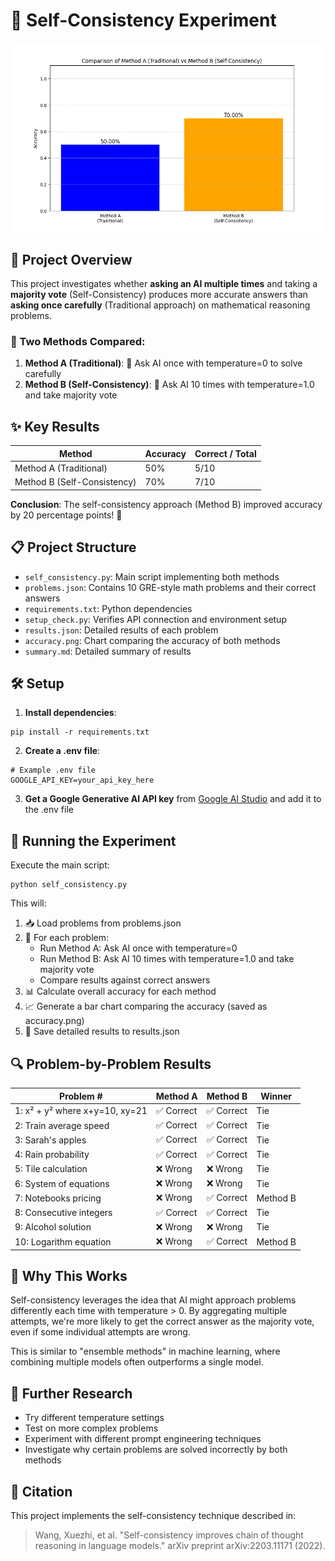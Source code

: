# 🧠 Self-Consistency Experiment

![Accuracy Comparison](accuracy.png)

## 🎯 Project Overview

This project investigates whether **asking an AI multiple times** and taking a **majority vote** (Self-Consistency) produces more accurate answers than **asking once carefully** (Traditional approach) on mathematical reasoning problems.

### 🔎 Two Methods Compared:
1. **Method A (Traditional)**: 🧮 Ask AI once with temperature=0 to solve carefully
2. **Method B (Self-Consistency)**: 🔄 Ask AI 10 times with temperature=1.0 and take majority vote

## ✨ Key Results

| Method | Accuracy | Correct / Total |
|--------|----------|----------------|
| Method A (Traditional) | 50% | 5/10 |
| Method B (Self-Consistency) | 70% | 7/10 |

**Conclusion**: The self-consistency approach (Method B) improved accuracy by 20 percentage points! 🚀

## 📋 Project Structure
- `self_consistency.py`: Main script implementing both methods
- `problems.json`: Contains 10 GRE-style math problems and their correct answers
- `requirements.txt`: Python dependencies
- `setup_check.py`: Verifies API connection and environment setup
- `results.json`: Detailed results of each problem
- `accuracy.png`: Chart comparing the accuracy of both methods
- `summary.md`: Detailed summary of results

## 🛠️ Setup

1. **Install dependencies**:
```
pip install -r requirements.txt
```

2. **Create a .env file**:
```
# Example .env file
GOOGLE_API_KEY=your_api_key_here
```

3. **Get a Google Generative AI API key** from [Google AI Studio](https://ai.google.dev/) and add it to the .env file

## 🚀 Running the Experiment

Execute the main script:
```
python self_consistency.py
```

This will:
1. 📥 Load problems from problems.json
2. 🧮 For each problem:
   - Run Method A: Ask AI once with temperature=0
   - Run Method B: Ask AI 10 times with temperature=1.0 and take majority vote
   - Compare results against correct answers
3. 📊 Calculate overall accuracy for each method
4. 📈 Generate a bar chart comparing the accuracy (saved as accuracy.png)
5. 💾 Save detailed results to results.json

## 🔍 Problem-by-Problem Results

| Problem # | Method A | Method B | Winner |
|-----------|----------|----------|--------|
| 1: x² + y² where x+y=10, xy=21 | ✅ Correct | ✅ Correct | Tie |
| 2: Train average speed | ✅ Correct | ✅ Correct | Tie |
| 3: Sarah's apples | ✅ Correct | ✅ Correct | Tie |
| 4: Rain probability | ✅ Correct | ✅ Correct | Tie |
| 5: Tile calculation | ❌ Wrong | ❌ Wrong | Tie |
| 6: System of equations | ❌ Wrong | ❌ Wrong | Tie |
| 7: Notebooks pricing | ❌ Wrong | ✅ Correct | Method B |
| 8: Consecutive integers | ✅ Correct | ✅ Correct | Tie |
| 9: Alcohol solution | ❌ Wrong | ❌ Wrong | Tie |
| 10: Logarithm equation | ❌ Wrong | ✅ Correct | Method B |

## 📝 Why This Works

Self-consistency leverages the idea that AI might approach problems differently each time with temperature > 0. By aggregating multiple attempts, we're more likely to get the correct answer as the majority vote, even if some individual attempts are wrong.

This is similar to "ensemble methods" in machine learning, where combining multiple models often outperforms a single model.

## 🔬 Further Research
- Try different temperature settings
- Test on more complex problems
- Experiment with different prompt engineering techniques
- Investigate why certain problems are solved incorrectly by both methods

## 📜 Citation

This project implements the self-consistency technique described in:
> Wang, Xuezhi, et al. "Self-consistency improves chain of thought reasoning in language models." arXiv preprint arXiv:2203.11171 (2022). 